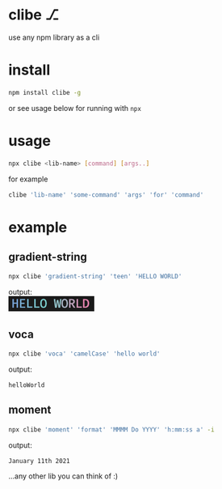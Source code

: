 # clibe ⎇
use any npm library as a cli

# install
```bash
npm install clibe -g
```
or see usage below for running with `npx`

# usage
```bash
npx clibe <lib-name> [command] [args..]
```
for example   
```bash
clibe 'lib-name' 'some-command' 'args' 'for' 'command'
```

# example
## gradient-string
```bash
npx clibe 'gradient-string' 'teen' 'HELLO WORLD'
```
output:   
![](./hello.png)

## voca
```bash
npx clibe 'voca' 'camelCase' 'hello world'
```
output:   
```
helloWorld
```
## moment
```bash
npx clibe 'moment' 'format' 'MMMM Do YYYY' 'h:mm:ss a' -i 
```
output:   
```
January 11th 2021
```

...any other lib you can think of :)